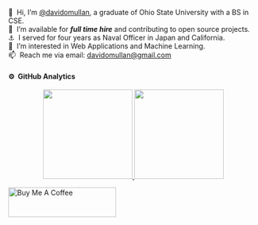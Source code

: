 👋 &nbsp;Hi, I’m [@davidomullan](https://www.linkedin.com/in/david-omullan/), a graduate of Ohio State University with a BS in CSE.  
💞️ &nbsp;I’m available for ***full time hire*** and contributing to open source projects.  
⚓️ &nbsp;I served for four years as Naval Officer in Japan and California.  
👀 &nbsp;I’m interested in Web Applications and Machine Learning.  
📫 &nbsp;Reach me via email: davidomullan@gmail.com  

#### ⚙️ &nbsp;GitHub Analytics

<p align="center">
<a href="https://github.com/davidomullan">
  <img height="180em" src="https://github-readme-stats-eight-theta.vercel.app/api?username=davidomullan&show_icons=true&theme=algolia&include_all_commits=true&count_private=true"/>
  <img height="180em" src="https://github-readme-stats-eight-theta.vercel.app/api/top-langs/?username=davidomullan&layout=compact&langs_count=8&theme=algolia"/>
</a>
</p>

<a href="https://www.buymeacoffee.com/davidomullan" target="_blank"><img src="https://cdn.buymeacoffee.com/buttons/v2/default-yellow.png" alt="Buy Me A Coffee" style="height: 60px !important;width: 217px !important;" ></a>
